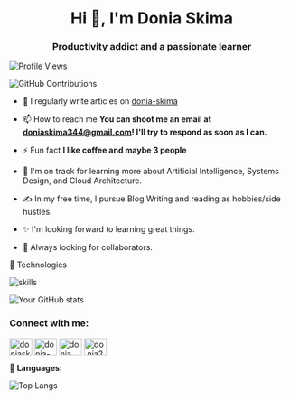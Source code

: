 <h1 align="center">Hi 👋, I'm Donia Skima</h1>
<h3 align="center">Productivity addict and a passionate learner</h3>

![Profile Views](https://komarev.com/ghpvc/?username=doniaskima&color=ff69b4)


![GitHub Contributions](https://img.shields.io/github/last-commit/doniaskima/doniaskima?style=flat)

- 📝 I regularly write articles on [donia-skima](https://www.linkedin.com/in/donia-skima/)

- 📫 How to reach me **You can shoot me an email at doniaskima344@gmail.com! I'll try to respond as soon as I can.**

- ⚡ Fun fact **I like coffee and maybe 3 people**

- 🌱 I'm on track for learning more about Artificial Intelligence, Systems Design, and Cloud Architecture.

- ✍️ In my free time, I pursue Blog Writing and reading as hobbies/side hustles.

- ✨ I'm looking forward to learning great things.

- 🌱 Always looking for collaborators.

🔧 Technologies

![skills](https://skillicons.dev/icons?i=html,css,js,c,cpp,ts,react,redux,materialui,tailwind,nodejs,express,bash,git,vscode,bootstrap,mongodb,sass,nextjs&theme=dark&perline=15)

![Your GitHub stats](https://github-readme-stats.vercel.app/api?username=doniaskima&hide=contribs,prs)

<h3 align="left">Connect with me:</h3>
<p align="left">
<a href="https://twitter.com/doniaskima" target="blank"><img align="center" src="https://raw.githubusercontent.com/rahuldkjain/github-profile-readme-generator/master/src/images/icons/Social/twitter.svg" alt="doniaskima" height="30" width="40" /></a>
<a href="https://linkedin.com/in/donia-skima" target="blank"><img align="center" src="https://raw.githubusercontent.com/rahuldkjain/github-profile-readme-generator/master/src/images/icons/Social/linked-in-alt.svg" alt="donia-skima" height="30" width="40" /></a>
<a href="https://fb.com/donia skima" target="blank"><img align="center" src="https://raw.githubusercontent.com/rahuldkjain/github-profile-readme-generator/master/src/images/icons/Social/facebook.svg" alt="donia skima" height="30" width="40" /></a>
<a href="https://instagram.com/do.nia2240" target="blank"><img align="center" src="https://raw.githubusercontent.com/rahuldkjain/github-profile-readme-generator/master/src/images/icons/Social/instagram.svg" alt="do.nia2240" height="30" width="40" /></a>
</p>

🔧 **Languages:**

![Top Langs](https://github-readme-stats.vercel.app/api/top-langs/?username=doniaskima&layout=compact)
